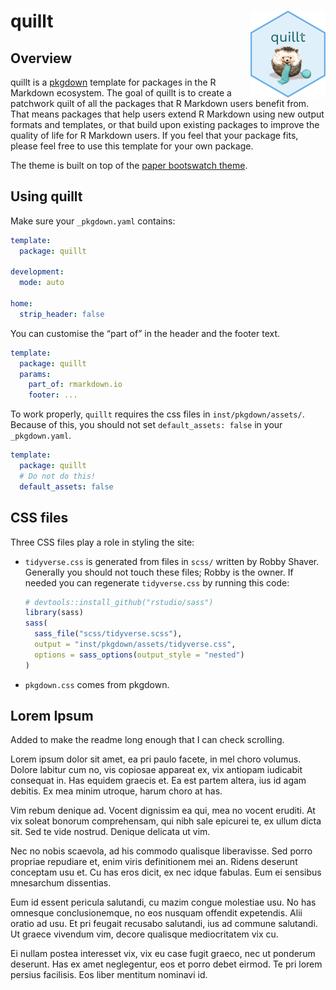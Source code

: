 
<!-- README.md is generated from README.Rmd. Please edit that file -->

# quillt <img src='man/figures/logo.png' align="right" height="139" />

## Overview

quillt is a [pkgdown](https://pkgdown.r-lib.org) template for packages
in the R Markdown ecosystem. The goal of quillt is to create a patchwork
quilt of all the packages that R Markdown users benefit from. That means
packages that help users extend R Markdown using new output formats and
templates, or that build upon existing packages to improve the quality
of life for R Markdown users. If you feel that your package fits, please
feel free to use this template for your own package.

The theme is built on top of the [paper bootswatch
theme](https://bootswatch.com/3/paper/).

## Using quillt

Make sure your `_pkgdown.yaml` contains:

``` yaml
template:
  package: quillt

development:
  mode: auto

home:
  strip_header: false
```

You can customise the “part of” in the header and the footer text.

``` yaml
template:
  package: quillt
  params:
    part_of: rmarkdown.io
    footer: ...
```

To work properly, `quillt` requires the css files in
`inst/pkgdown/assets/`. Because of this, you should not set
`default_assets: false` in your `_pkgdown.yaml`.

``` yaml
template:
  package: quillt
  # Do not do this!
  default_assets: false
```

## CSS files

Three CSS files play a role in styling the site:

  - `tidyverse.css` is generated from files in `scss/` written by Robby
    Shaver. Generally you should not touch these files; Robby is the
    owner. If needed you can regenerate `tidyverse.css` by running this
    code:
    
    ``` r
    # devtools::install_github("rstudio/sass")
    library(sass)
    sass(
      sass_file("scss/tidyverse.scss"),
      output = "inst/pkgdown/assets/tidyverse.css",
      options = sass_options(output_style = "nested")
    )
    ```

  - `pkgdown.css` comes from pkgdown.

## Lorem Ipsum

Added to make the readme long enough that I can check scrolling.

Lorem ipsum dolor sit amet, ea pri paulo facete, in mel choro volumus.
Dolore labitur cum no, vis copiosae appareat ex, vix antiopam iudicabit
consequat in. Has equidem graecis et. Ea est partem altera, ius id agam
debitis. Ex mea minim utroque, harum choro at has.

Vim rebum denique ad. Vocent dignissim ea qui, mea no vocent eruditi. At
vix soleat bonorum comprehensam, qui nibh sale epicurei te, ex ullum
dicta sit. Sed te vide nostrud. Denique delicata ut vim.

Nec no nobis scaevola, ad his commodo qualisque liberavisse. Sed porro
propriae repudiare et, enim viris definitionem mei an. Ridens deserunt
conceptam usu et. Cu has eros dicit, ex nec idque fabulas. Eum ei
sensibus mnesarchum dissentias.

Eum id essent pericula salutandi, cu mazim congue molestiae usu. No has
omnesque conclusionemque, no eos nusquam offendit expetendis. Alii
oratio ad usu. Et pri feugait recusabo salutandi, ius ad commune
salutandi. Ut graece vivendum vim, decore qualisque mediocritatem vix
cu.

Ei nullam postea interesset vix, vix eu case fugit graeco, nec ut
ponderum deserunt. Has ex amet neglegentur, eos et porro debet eirmod.
Te pri lorem persius facilisis. Eos liber mentitum nominavi id.
